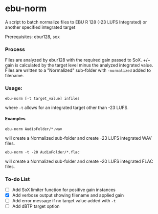 # ebu-norm
A script to batch normalize files to EBU R 128 (-23 LUFS Integrated) 
or another specified integrated target

Prerequisites: ebur128, sox

### Process
Files are analyzed by ebur128 with the required gain passed to SoX. 
+/− gain is calculated by the target level minus the analyzed integrated value.
Files are written to a "Normalized" sub-folder with `-normalized` added to filename.

### Usage: 
```shell
ebu-norm [-t target_value] infiles
```
where ```-t``` allows for an integrated target other than -23 LUFS.

#### Examples

```shell
ebu-norm AudioFolder/*.wav
```
will create a Normalized sub-folder and create -23 LUFS integrated WAV files.

```shell
ebu-norm -t -20 AudioFolder/*.flac 
```

will create a Normalized sub-folder and create -20 LUFS integrated FLAC files. 

### To-do List

- [ ] Add SoX limiter function for positive gain instances
- [x] Add verbose output showing filename and applied gain
- [ ] Add error message if no target value added with `-t`
- [ ] Add dBTP target option
